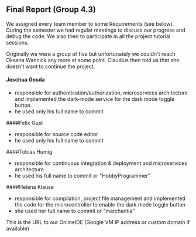 ## Final Report (Group 4.3)

We assigned every team member to some Requirements (see below). During the semester we had regular meetings to discuss our progress and debug the code. We also tried to participate in all the project tutorial sessions.

Originally we were a group of five but unfortunately we couldn't reach Oksana Wannick any more at some point. Claudius then told us that she doesn't want to continue the project.

#### Joschua Gosda

- responsible for authentication/authorization, microservices architecture and implemented the dark-mode service for the dark mode toggle button
- he used only his full name to commit

####Felix Gust

- responsible for source code editor
- he used only his full name to commit

####Tobias Humig

- responsible for continuous integration & deployment and microservices architecture
- he used his full name to commit or "HobbyProgrammer"

####Helena Klause

- responsible for compilation, project file management and implemented the code for the microcontroller to enable the dark mode toggle button
- she used her full name to commit or "marchantia"


This is the URL to our OnlineIDE (Google VM IP address or custom domain if available)